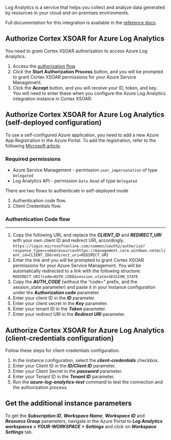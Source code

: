 Log Analytics is a service that helps you collect and analyze data generated by resources in your cloud and on-premises environments.

Full documentation for this integration is available in the [reference docs](https://xsoar.pan.dev/docs/reference/integrations/azure-log-analytics).


## Authorize Cortex XSOAR for Azure Log Analytics

You need to grant Cortex XSOAR authorization to access Azure Log Analytics.

1. Access the [authorization flow](https://oproxy.demisto.ninja/ms-azure-log-analytics). 
2. Click the **Start Authorization Process** button, and you will be prompted to grant Cortex XSOAR permissions for your Azure Service Management. 
3. Click the **Accept** button, and you will receive your ID, token, and key. You will need to enter these when you configure the Azure Log Analytics integration instance in Cortex XSOAR.

## Authorize Cortex XSOAR for Azure Log Analytics (self-deployed configuration)
To use a self-configured Azure application, you need to add a new Azure App Registration in the Azure Portal. To add the registration, refer to the following [Microsoft article](https://docs.microsoft.com/en-us/azure/active-directory/develop/quickstart-register-app).

### Required permissions
- Azure Service Management - permission `user_impersonation` of type `Delegated`
- Log Analytics API - permission `Data.Read` of type `Delegated`

There are two flows to authenticate in self-deployed mode
1. Authentication code flow.
2. Client Credentials flow.

### Authentication Code flow

---
1. Copy the following URL and replace the ***CLIENT_ID*** and ***REDIRECT_URI*** with your own client ID and redirect URI, accordingly.
```https://login.microsoftonline.com/common/oauth2/authorize?response_type=code&resource=https://management.core.windows.net&client_id=CLIENT_ID&redirect_uri=REDIRECT_URI```
2. Enter the link and you will be prompted to grant Cortex XSOAR permissions for your Azure Service Management. You will be automatically redirected to a link with the following structure:
```REDIRECT_URI?code=AUTH_CODE&session_state=SESSION_STATE```
3. Copy the ***AUTH_CODE*** (without the “code=” prefix, and the session_state parameter) and paste it in your instance configuration under the **Authorization code** parameter. 
4. Enter your client ID in the ***ID*** parameter. 
5. Enter your client secret in the ***Key*** parameter.
6. Enter your tenant ID in the ***Token*** parameter.
7. Enter your redirect URI in the ***Redirect URI*** parameter.


## Authorize Cortex XSOAR for Azure Log Analytics (client-credentials configuration)

Follow these steps for client-credentials configuration.

1. In the instance configuration, select the ***client-credentials*** checkbox.
2. Enter your Client ID in the ***ID/Client ID*** parameter. 
3. Enter your Client Secret in the ***password*** parameter.
4. Enter your Tenant ID in the ***Tenant ID*** parameter.
5. Run the ***azure-log-analytics-test*** command to test the connection and the authorization process.

## Get the additional instance parameters

To get the ***Subscription ID***, ***Workspace Name***, ***Workspace ID*** and ***Resource Group*** parameters, navigate in the Azure Portal to ***Log Analytics workspaces > YOUR-WORKSPACE > Settings*** and click on ***Workspace Settings*** tab.